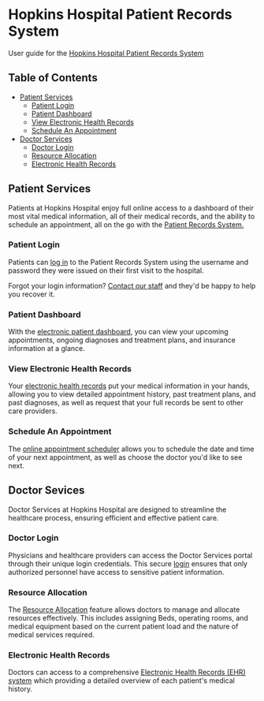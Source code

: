 # Hopkins Hospital Patient Records System
User guide for the [Hopkins Hospital Patient Records System](https://swe.umbc.edu/~ll41010/IS436/Project/Homepage.html)
## Table of Contents
* [Patient Services](https://github.com/FriedRiceTera2/IS436-Project/blob/main/README.md#patient-services)
  * [Patient Login](https://github.com/FriedRiceTera2/IS436-Project/edit/main/README.md#patient-login)
  * [Patient Dashboard](https://github.com/FriedRiceTera2/IS436-Project/edit/main/README.md#patient-dashboard)
  * [View Electronic Health Records](https://github.com/FriedRiceTera2/IS436-Project/edit/main/README.md#view-electronic-health-records)
  * [Schedule An Appointment](https://github.com/FriedRiceTera2/IS436-Project/edit/main/README.md#schedule-an-appointment)
* [Doctor Services](https://github.com/FriedRiceTera2/IS436-Project#doctor-sevices)
  * [Doctor Login](https://github.com/FriedRiceTera2/IS436-Project#doctor-login)
  * [Resource Allocation](https://github.com/FriedRiceTera2/IS436-Project#resource-allocation)
  * [Electronic Health Records](https://github.com/FriedRiceTera2/IS436-Project#electronic-health-records) 
## Patient Services
Patients at Hopkins Hospital enjoy full online access to a dashboard of their most vital medical information, all of their medical records, and the ability to schedule an appointment, all on the go with the [Patient Records System.](https://swe.umbc.edu/~ll41010/IS436/Project/Homepage.html)
### Patient Login
Patients can [log in](https://swe.umbc.edu/~ll41010/IS436/Project/PatientLogin.html) to the Patient Records System using the username and password they were issued on their first visit to the hospital.

Forgot your login information? [Contact our staff](https://swe.umbc.edu/~ll41010/IS436/Project/Contact.html) and they'd be happy to help you recover it.
### Patient Dashboard
With the [electronic patient dashboard](https://swe.umbc.edu/~ll41010/IS436/Project/patientdashboard.html), you can view your upcoming appointments, ongoing diagnoses and treatment plans, and insurance information at a glance.
### View Electronic Health Records
Your [electronic health records](https://swe.umbc.edu/~ll41010/IS436/Project/patientehr.html) put your medical information in your hands, allowing you to view detailed appointment history, past treatment plans, and past diagnoses, as well as request that your full records be sent to other care providers.
### Schedule An Appointment
The [online appointment scheduler](https://swe.umbc.edu/~ll41010/IS436/Project/makeappointment.html) allows you to schedule the date and time of your next appointment, as well as choose the doctor you'd like to see next.
## Doctor Sevices
Doctor Services at Hopkins Hospital are designed to streamline the healthcare process, ensuring efficient and effective patient care. 
### Doctor Login
Physicians and healthcare providers can access the Doctor Services portal through their unique login credentials. This secure [login](https://swe.umbc.edu/~ll41010/IS436/Project/DoctorLogin.php) ensures that only authorized personnel have access to sensitive patient information. 
### Resource Allocation
The [Resource Allocation](https://swe.umbc.edu/~ll41010/IS436/Project/doctordashboard.php) feature allows doctors to manage and allocate resources effectively. This includes assigning Beds, operating rooms, and medical equipment based on the current patient load and the nature of medical services required. 
### Electronic Health Records
Doctors can access to a comprehensive [Electronic Health Records (EHR) system](https://swe.umbc.edu/~ll41010/IS436/Project/doctordashboard.php) which providing a detailed overview of each patient's medical history. 

